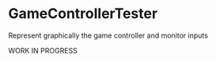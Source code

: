 # GameControllerTester
Represent graphically the game controller and monitor inputs 

WORK IN PROGRESS
